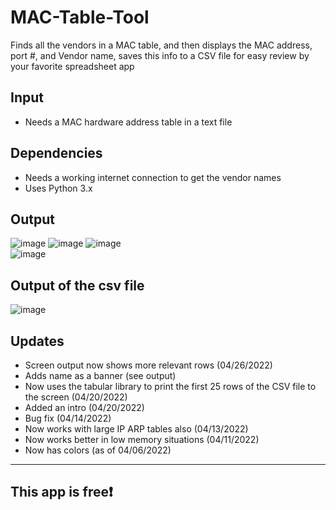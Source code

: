 # MAC-Table-Tool
Finds all the vendors in a MAC table, and then displays the MAC address, port #, and Vendor name, saves this
info to a CSV file for easy review by your favorite spreadsheet app 
## Input
* Needs a MAC hardware address table in a text file

## Dependencies
* Needs a working internet connection to get the vendor names
* Uses Python 3.x

## Output
![image](https://user-images.githubusercontent.com/48565067/164480093-a948553d-865a-45c4-a9c9-cae55a4f8f43.png)
![image](https://user-images.githubusercontent.com/48565067/164480372-5e43f0f9-cb59-477c-830c-7e11a8424dd3.png)
![image](https://user-images.githubusercontent.com/48565067/164480899-ddf52d5f-5e1d-4b75-bc79-bc4685f8f6d6.png)<br>
![image](https://user-images.githubusercontent.com/48565067/162002198-bc4a35d0-a86b-40ba-a6d5-114cbd068e2e.png)

## Output of the csv file
![image](https://user-images.githubusercontent.com/48565067/162002645-ba668815-da39-4cfb-a759-9b08d12e74c9.png)

## Updates
* Screen output now shows more relevant rows (04/26/2022)
* Adds name as a banner (see output)
* Now uses the tabular library to print the first 25 rows of the CSV file to the screen (04/20/2022)
* Added an intro (04/20/2022)
* Bug fix (04/14/2022)
* Now works with large IP ARP tables also (04/13/2022)
* Now works better in low memory situations (04/11/2022)
* Now has colors (as of 04/06/2022)
---
## This app is free❗
